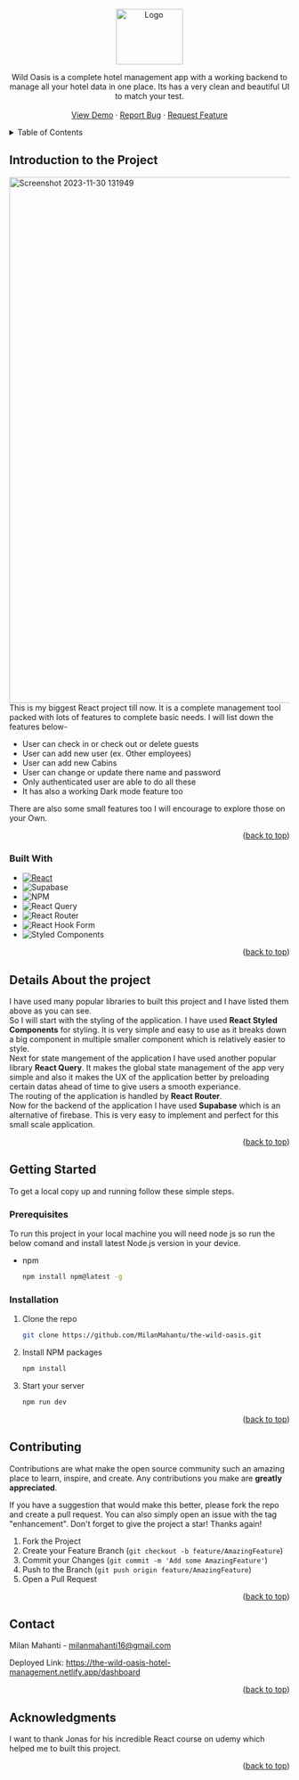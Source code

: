 








<!-- PROJECT LOGO -->
<br />
<div align="center">
  <a href="https://github.com/MilanMahanti/the-wild-oasis">
    <img src="https://github.com/MilanMahanti/the-wild-oasis/assets/114055453/c9c757e5-b54b-4000-a12d-a9f7e9623391" alt="Logo" width="120" height="100">

  </a>


  <p align="center">
   Wild Oasis is a complete hotel management app with a working backend to manage all your hotel data in one place. Its has a very clean and beautiful UI to match your test.
    <br />
    <br />
    <a href="https://the-wild-oasis-hotel-management.netlify.app">View Demo</a>
    ·
    <a href="https://github.com/MilanMahanti/the-wild-oasis/issues">Report Bug</a>
    ·
    <a href="https://github.com/MilanMahanti/the-wild-oasis/issues">Request Feature</a>
  </p>
</div>



<!-- TABLE OF CONTENTS -->
<details>
  <summary>Table of Contents</summary>
  <ol>
    <li>
      <a href="#introduction-to-the-project"> Introduction to The Project </a>
      <ul>
        <li><a href="#built-with">Built With</a></li>
      </ul>
    <li><a href="#details-about-the-project">Details about the project</a></li>
    </li>
    <li>
      <a href="#getting-started">Getting Started</a>
      <ul>
        <li><a href="#prerequisites">Prerequisites</a></li>
        <li><a href="#installation">Installation</a></li>
      </ul>
    </li>
    <li><a href="#license">License</a></li>
    <li><a href="#contact">Contact</a></li>
    <li><a href="#acknowledgments">Acknowledgments</a></li>
  </ol>
</details>



<!-- ABOUT THE PROJECT -->
## Introduction to the Project

<img width="944" alt="Screenshot 2023-11-30 131949" src="https://github.com/MilanMahanti/the-wild-oasis/assets/114055453/15a14b35-9bd9-448f-a685-3652a00f0851">
This is my biggest React project till now. It is a complete management tool packed with lots of features to complete basic needs. I will list down the features below-

+ User can check in or check out or delete guests
+ User can add new user (ex. Other employees)
+ User can add new Cabins
+ User can change or update there name and password
+ Only authenticated user are able to do all these
+ It has also a working Dark mode feature too

There are also some small features too I will encourage to explore those on your Own.


<p align="right">(<a href="#readme-top">back to top</a>)</p>



### Built With

* [![React][React.js]][React-url]
* ![Supabase](https://img.shields.io/badge/Supabase-3ECF8E?style=for-the-badge&logo=supabase&logoColor=white)
* ![NPM](https://img.shields.io/badge/NPM-%23CB3837.svg?style=for-the-badge&logo=npm&logoColor=white)
* ![React Query](https://img.shields.io/badge/-React%20Query-FF4154?style=for-the-badge&logo=react%20query&logoColor=white)
* ![React Router](https://img.shields.io/badge/React_Router-CA4245?style=for-the-badge&logo=react-router&logoColor=white)
* ![React Hook Form](https://img.shields.io/badge/React%20Hook%20Form-%23EC5990.svg?style=for-the-badge&logo=reacthookform&logoColor=white)
* ![Styled Components](https://img.shields.io/badge/styled--components-DB7093?style=for-the-badge&logo=styled-components&logoColor=white)

<p align="right">(<a href="#readme-top">back to top</a>)</p>

## Details About the project
I have used many popular libraries to built this project and I have listed them above as you can see. <br/>
So I will start with the styling of the application. I have used  **React Styled Components** for styling. It is very simple and easy to use as it breaks down a big component in multiple smaller component which is relatively easier to style. <br/>
Next for state mangement of the application I have used another popular library **React Query**. It makes the global state management of the app very simple and also it makes the UX of the application better by preloading certain datas ahead of time to give users a smooth experiance. <br/>
The routing of the application is handled by **React Router**. <br/>
Now for the backend of the application I have used **Supabase** which is an alternative of firebase. This is very easy to implement and perfect for this small scale application.

<p align="right">(<a href="#readme-top">back to top</a>)</p>

<!-- GETTING STARTED -->
## Getting Started

To get a local copy up and running follow these simple  steps.

### Prerequisites

To run this project in your local machine you will need node js so run the below comand and install latest Node.js version in your device.
* npm
  ```sh
  npm install npm@latest -g
  ```

### Installation

1. Clone the repo
   ```sh
   git clone https://github.com/MilanMahantu/the-wild-oasis.git
   ```
3. Install NPM packages
   ```sh
   npm install
   ```
4. Start your server 
   ```sh
   npm run dev
   ```

<p align="right">(<a href="#readme-top">back to top</a>)</p>


<!-- CONTRIBUTING -->
## Contributing

Contributions are what make the open source community such an amazing place to learn, inspire, and create. Any contributions you make are **greatly appreciated**.

If you have a suggestion that would make this better, please fork the repo and create a pull request. You can also simply open an issue with the tag "enhancement".
Don't forget to give the project a star! Thanks again!

1. Fork the Project
2. Create your Feature Branch (`git checkout -b feature/AmazingFeature`)
3. Commit your Changes (`git commit -m 'Add some AmazingFeature'`)
4. Push to the Branch (`git push origin feature/AmazingFeature`)
5. Open a Pull Request

<p align="right">(<a href="#readme-top">back to top</a>)</p>


<!-- CONTACT -->
## Contact

Milan Mahanti - milanmahanti16@gmail.com

Deployed Link: https://the-wild-oasis-hotel-management.netlify.app/dashboard

<p align="right">(<a href="#readme-top">back to top</a>)</p>



<!-- ACKNOWLEDGMENTS -->
## Acknowledgments

I want to thank Jonas for his incredible React course on udemy which helped me to built this project.

<p align="right">(<a href="#readme-top">back to top</a>)</p>



<!-- MARKDOWN LINKS & IMAGES -->
<!-- https://www.markdownguide.org/basic-syntax/#reference-style-links -->
[contributors-shield]: https://img.shields.io/github/contributors/github_username/repo_name.svg?style=for-the-badge
[contributors-url]: https://github.com/github_username/repo_name/graphs/contributors
[forks-shield]: https://img.shields.io/github/forks/github_username/repo_name.svg?style=for-the-badge
[forks-url]: https://github.com/github_username/repo_name/network/members
[stars-shield]: https://img.shields.io/github/stars/github_username/repo_name.svg?style=for-the-badge
[stars-url]: https://github.com/github_username/repo_name/stargazers
[issues-shield]: https://img.shields.io/github/issues/github_username/repo_name.svg?style=for-the-badge
[issues-url]: https://github.com/github_username/repo_name/issues
[license-shield]: https://img.shields.io/github/license/github_username/repo_name.svg?style=for-the-badge
[license-url]: https://github.com/github_username/repo_name/blob/master/LICENSE.txt
[linkedin-shield]: https://img.shields.io/badge/-LinkedIn-black.svg?style=for-the-badge&logo=linkedin&colorB=555
[linkedin-url]: https://linkedin.com/in/linkedin_username
[product-screenshot]: images/screenshot.png
[Next.js]: https://img.shields.io/badge/next.js-000000?style=for-the-badge&logo=nextdotjs&logoColor=white
[Next-url]: https://nextjs.org/
[React.js]: https://img.shields.io/badge/React-20232A?style=for-the-badge&logo=react&logoColor=61DAFB
[React-url]: https://reactjs.org/
[Vue.js]: https://img.shields.io/badge/Vue.js-35495E?style=for-the-badge&logo=vuedotjs&logoColor=4FC08D
[Vue-url]: https://vuejs.org/
[Angular.io]: https://img.shields.io/badge/Angular-DD0031?style=for-the-badge&logo=angular&logoColor=white
[Angular-url]: https://angular.io/
[Svelte.dev]: https://img.shields.io/badge/Svelte-4A4A55?style=for-the-badge&logo=svelte&logoColor=FF3E00
[Svelte-url]: https://svelte.dev/
[Laravel.com]: https://img.shields.io/badge/Laravel-FF2D20?style=for-the-badge&logo=laravel&logoColor=white
[Laravel-url]: https://laravel.com
[Bootstrap.com]: https://img.shields.io/badge/Bootstrap-563D7C?style=for-the-badge&logo=bootstrap&logoColor=white
[Bootstrap-url]: https://getbootstrap.com
[JQuery.com]: https://img.shields.io/badge/jQuery-0769AD?style=for-the-badge&logo=jquery&logoColor=white
[JQuery-url]: https://jquery.com 
